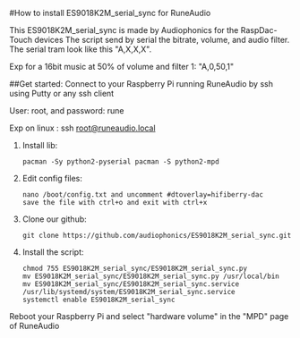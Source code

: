 
#How to install ES9018K2M_serial_sync for RuneAudio

This ES9018K2M_serial_sync is made by Audiophonics for the RaspDac-Touch devices
The script send by serial the bitrate, volume, and audio filter.
The serial tram look like this "A,X,X,X". 

Exp for a 16bit music at 50% of volume and filter 1: "A,0,50,1"

##Get started:
Connect to your Raspberry Pi running RuneAudio by ssh using Putty or any ssh client

User: root, and password: rune

Exp on linux : ssh root@runeaudio.local

1. Install lib:
	```
	pacman -Sy python2-pyserial pacman -S python2-mpd
	```

2. Edit config files:
	```
	nano /boot/config.txt and uncomment #dtoverlay=hifiberry-dac
	save the file with ctrl+o and exit with ctrl+x
	```

3. Clone our github:
	```
	git clone https://github.com/audiophonics/ES9018K2M_serial_sync.git
	```

4. Install the script:
	```
	chmod 755 ES9018K2M_serial_sync/ES9018K2M_serial_sync.py
	mv ES9018K2M_serial_sync/ES9018K2M_serial_sync.py /usr/local/bin
	mv ES9018K2M_serial_sync/ES9018K2M_serial_sync.service /usr/lib/systemd/system/ES9018K2M_serial_sync.service
	systemctl enable ES9018K2M_serial_sync
	```

Reboot your Raspberry Pi and select "hardware volume" in the "MPD" page of RuneAudio
